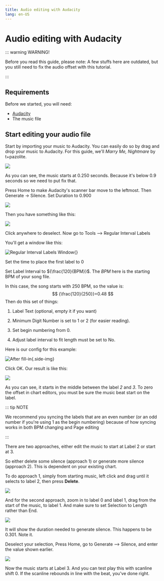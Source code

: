 ```yaml
---
title: Audio editing with Audacity
lang: en-US
---
```


# Audio editing with Audacity

::: warning WARNING!

Before you read this guide, please note:
A few stuffs here are outdated, but you still need to fix the audio offset with this tutorial.

:::

## Requirements

Before we started, you will need:

- [Audacity](https://www.audacityteam.org)
- The music file

## Start editing your audio file

Start by importing your music to Audacity. You can easily do so by drag and drop your music to Audacity. For this guide, we'll *Marry Me, Nightmare* by t+pazolite.

![](./_sources_audio.md/start.png)

As you can see, the music starts at 0.250 seconds. Because it's below 0.9 seconds so we need to put fix that.

Press Home to make Audacity's scanner bar move to the leftmost. Then Generate → Silence. Set Duration to 0.900

![](./_sources_audio.md/slience.png)

Then you have something like this:

![](./_sources_audio.md/after.png)

Click anywhere to deselect. Now go to Tools --> Regular Interval Labels

You'll get a window like this:

![Regular Interval Labels Window](./_sources_audio.md/labels_window.png){}

Set the time to place the first label to 0

Set Label Interval to ${\frac{120}{BPM}}$. The $BPM$ here is the starting BPM of your song file.

In this case, the song starts with 250 BPM, so the value is:
$$
{\frac{120}{250}}=0.48
$$
Then do this set of things:

1. Label Text (optional, empty it if you want)

2. Minimum Digit Number is set to 1 or 2 (for easier reading).

3. Set begin numbering from 0.

4. Adjust label interval to fit length must be set to No.

Here is our config for this example:

![After fill-in](./_sources_audio.md/labels_after.png){.side-img}

Click OK. Our result is like this:

![](./_sources_audio.md/result.png)

As you can see, it starts in the middle between the label *2* and *3*. To zero the offset in chart editors, you must be sure the music beat start on the label.

::: tip NOTE

We recommend you syncing the labels that are an even number (or an odd number if you're using 1 as the begin numbering) because of how syncing works in both BPM changing and Page editing

:::

There are two approaches, either edit the music to start at Label 2 or start at 3.

So either delete some silence (approach 1) or generate more silence (approach 2). This is dependent on your existing chart.

To do approach 1, simply from starting music, left click and drag until it selects to label 2, then press **Delete**.

![](./_sources_audio.md/appr1.png)

And for the second approach, zoom in to label 0 and label 1, drag from the start of the music, to label 1. And make sure to set Selection to Length rather than End.

![](./_sources_audio.md/appr2.png)

It will show the duration needed to generate silence. This happens to be 0.301. Note it.

Deselect your selection, Press Home, go to Generate --> Silence, and enter the value shown earlier.

![](./_sources_audio.md/appr2_after.png)

Now the music starts at Label 3. And you can test play this with scanline shift 0. If the scanline rebounds in line with the beat, you've done right.
